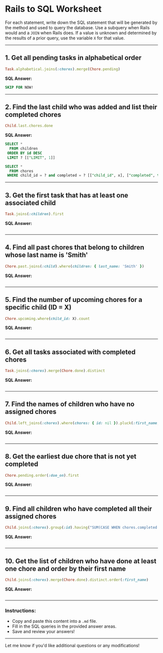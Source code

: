 # **Rails to SQL Worksheet**

For each statement, write down the SQL statement that will be generated by the method and used to query the database. Use a subquery when Rails would and a `JOIN` when Rails does. If a value is unknown and determined by the results of a prior query, use the variable `X` for that value.

---

## **1. Get all pending tasks in alphabetical order**
```ruby
Task.alphabetical.joins(:chores).merge(Chore.pending)
```
**SQL Answer:**
```sql
SKIP FOR NOW!

```

---

## **2. Find the last child who was added and list their completed chores**
```ruby
Child.last.chores.done
```
**SQL Answer:**
```sql
SELECT *
  FROM children
 ORDER BY id DESC
 LIMIT ? [["LIMIT", 1]]

SELECT *
  FROM chores
 WHERE child_id = ? and completed = ? [["child_id", x], ["completed", true]]
```

---

## **3. Get the first task that has at least one associated child**
```ruby
Task.joins(:children).first
```
**SQL Answer:**
```sql

```

---

## **4. Find all past chores that belong to children whose last name is 'Smith'**
```ruby
Chore.past.joins(:child).where(children: { last_name: 'Smith' })
```
**SQL Answer:**
```sql

```

---

## **5. Find the number of upcoming chores for a specific child (ID = X)**
```ruby
Chore.upcoming.where(child_id: X).count
```
**SQL Answer:**
```sql

```

---

## **6. Get all tasks associated with completed chores**
```ruby
Task.joins(:chores).merge(Chore.done).distinct
```
**SQL Answer:**
```sql

```

---

## **7. Find the names of children who have no assigned chores**
```ruby
Child.left_joins(:chores).where(chores: { id: nil }).pluck(:first_name, :last_name)
```
**SQL Answer:**
```sql

```

---

## **8. Get the earliest due chore that is not yet completed**
```ruby
Chore.pending.order(:due_on).first
```
**SQL Answer:**
```sql

```

---

## **9. Find all children who have completed all their assigned chores**
```ruby
Child.joins(:chores).group(:id).having("SUM(CASE WHEN chores.completed = false THEN 1 ELSE 0 END) = 0")
```
**SQL Answer:**
```sql

```

---

## **10. Get the list of children who have done at least one chore and order by their first name**
```ruby
Child.joins(:chores).merge(Chore.done).distinct.order(:first_name)
```
**SQL Answer:**
```sql

```

---

### **Instructions:**
- Copy and paste this content into a `.md` file.
- Fill in the SQL queries in the provided answer areas.
- Save and review your answers!

---

Let me know if you'd like additional questions or any modifications!

